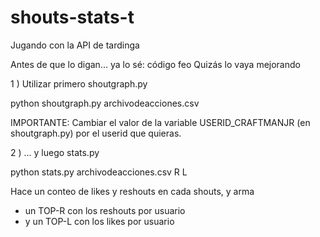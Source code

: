 shouts-stats-t
==============

Jugando con la API de tardinga

Antes de que lo digan... ya lo sé: código feo
Quizás lo vaya mejorando


1 ) Utilizar primero shoutgraph.py

python shoutgraph.py archivodeacciones.csv

IMPORTANTE: Cambiar el valor de la variable USERID_CRAFTMANJR (en shoutgraph.py) por el userid que quieras.


2 ) ... y luego stats.py

python stats.py archivodeacciones.csv R L


Hace un conteo de likes y reshouts en cada shouts, y arma
- un TOP-R con los reshouts por usuario
- y un TOP-L con los likes por usuario
